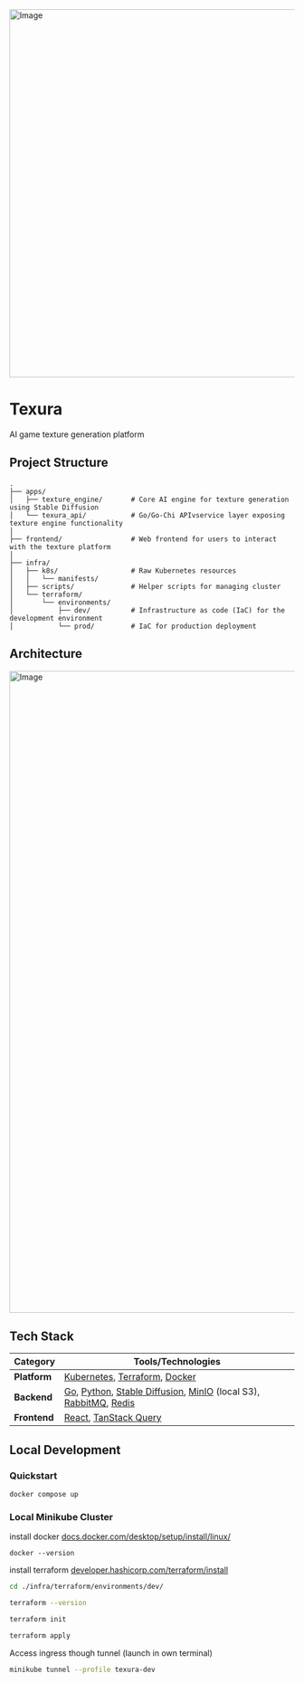 <img width="1283" height="651" alt="Image" src="https://github.com/user-attachments/assets/d4da1040-b4fd-4c2a-ada2-75bf3d64c468" />

# Texura

AI game texture generation platform

## Project Structure

```
.
├── apps/
│   ├── texture_engine/       # Core AI engine for texture generation using Stable Diffusion
│   └── texura_api/           # Go/Go-Chi APIvservice layer exposing texture engine functionality
│
├── frontend/                 # Web frontend for users to interact with the texture platform
│
├── infra/
│   ├── k8s/                  # Raw Kubernetes resources
│   │   └── manifests/
│   ├── scripts/              # Helper scripts for managing cluster
│   └── terraform/
│       └── environments/
│           ├── dev/          # Infrastructure as code (IaC) for the development environment
│           └── prod/         # IaC for production deployment
```

## Architecture

<img width="2096" height="1135" alt="Image" src="https://github.com/user-attachments/assets/aaaeb382-9c8c-4842-acf5-0b0b5484216a" />

## Tech Stack

| Category     | Tools/Technologies                                                                                                                                                                                          |
| ------------ | ----------------------------------------------------------------------------------------------------------------------------------------------------------------------------------------------------------- |
| **Platform** | [Kubernetes](https://kubernetes.io/), [Terraform](https://developer.hashicorp.com/terraform/), [Docker](https://www.docker.com/)                                                                            |
| **Backend**  | [Go](https://go.dev/), [Python](https://www.python.org/), [Stable Diffusion](https://stability.ai/), [MinIO](https://min.io/) (local S3), [RabbitMQ](https://www.rabbitmq.com/), [Redis](https://redis.io/) |
| **Frontend** | [React](https://react.dev/), [TanStack Query](https://tanstack.com/query/latest)                                                                                                                            |

## Local Development

### Quickstart

```
docker compose up
```

### Local Minikube Cluster

install docker [docs.docker.com/desktop/setup/install/linux/](https://docs.docker.com/desktop/setup/install/linux/)

```
docker --version
```

install terraform [developer.hashicorp.com/terraform/install](https://developer.hashicorp.com/terraform/install)

```bash
cd ./infra/terraform/environments/dev/
```

```bash
terraform --version
```

```bash
terraform init
```

```bash
terraform apply
```

Access ingress though tunnel (launch in own terminal)

```bash
minikube tunnel --profile texura-dev
```

